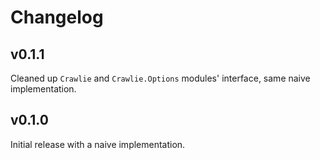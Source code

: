 # Changelog

## v0.1.1

Cleaned up `Crawlie` and `Crawlie.Options` modules' interface, same naive implementation.

## v0.1.0

Initial release with a naive implementation.

